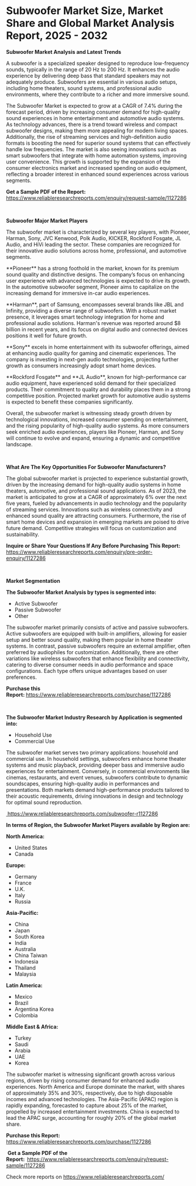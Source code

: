 <p><h1>Subwoofer Market Size, Market Share and Global Market Analysis Report, 2025 - 2032</h1></p><p><strong>Subwoofer Market Analysis and Latest Trends</strong></p>
<p><p>A subwoofer is a specialized speaker designed to reproduce low-frequency sounds, typically in the range of 20 Hz to 200 Hz. It enhances the audio experience by delivering deep bass that standard speakers may not adequately produce. Subwoofers are essential in various audio setups, including home theaters, sound systems, and professional audio environments, where they contribute to a richer and more immersive sound.</p><p>The Subwoofer Market is expected to grow at a CAGR of 7.4% during the forecast period, driven by increasing consumer demand for high-quality sound experiences in home entertainment and automotive audio systems. As technology advances, there is a trend toward wireless and compact subwoofer designs, making them more appealing for modern living spaces. Additionally, the rise of streaming services and high-definition audio formats is boosting the need for superior sound systems that can effectively handle low frequencies. The market is also seeing innovations such as smart subwoofers that integrate with home automation systems, improving user convenience. This growth is supported by the expansion of the consumer electronics market and increased spending on audio equipment, reflecting a broader interest in enhanced sound experiences across various segments.</p></p>
<p><strong>Get a Sample PDF of the Report:&nbsp;</strong> <a href="https://www.reliableresearchreports.com/enquiry/request-sample/1127286?utm_campaign=2040&utm_medium=2&utm_source=Github&utm_content=ia&utm_term=11022025&utm_id=subwoofer">https://www.reliableresearchreports.com/enquiry/request-sample/1127286</a></p>
<p>&nbsp;</p>
<p><strong>Subwoofer Major Market Players</strong></p>
<p><p>The subwoofer market is characterized by several key players, with Pioneer, Harman, Sony, JVC Kenwood, Polk Audio, KICKER, Rockford Fosgate, JL Audio, and HiVi leading the sector. These companies are recognized for their innovative audio solutions across home, professional, and automotive segments.</p><p>**Pioneer** has a strong foothold in the market, known for its premium sound quality and distinctive designs. The company’s focus on enhancing user experience with advanced technologies is expected to drive its growth. In the automotive subwoofer segment, Pioneer aims to capitalize on the increasing demand for immersive in-car audio experiences.</p><p>**Harman**, part of Samsung, encompasses several brands like JBL and Infinity, providing a diverse range of subwoofers. With a robust market presence, it leverages smart technology integration for home and professional audio solutions. Harman's revenue was reported around $8 billion in recent years, and its focus on digital audio and connected devices positions it well for future growth.</p><p>**Sony** excels in home entertainment with its subwoofer offerings, aimed at enhancing audio quality for gaming and cinematic experiences. The company is investing in next-gen audio technologies, projecting further growth as consumers increasingly adopt smart home devices.</p><p>**Rockford Fosgate** and **JL Audio**, known for high-performance car audio equipment, have experienced solid demand for their specialized products. Their commitment to quality and durability places them in a strong competitive position. Projected market growth for automotive audio systems is expected to benefit these companies significantly.</p><p>Overall, the subwoofer market is witnessing steady growth driven by technological innovations, increased consumer spending on entertainment, and the rising popularity of high-quality audio systems. As more consumers seek enriched audio experiences, players like Pioneer, Harman, and Sony will continue to evolve and expand, ensuring a dynamic and competitive landscape.</p></p>
<p>&nbsp;</p>
<p><strong>What Are The Key Opportunities For Subwoofer Manufacturers?</strong></p>
<p><p>The global subwoofer market is projected to experience substantial growth, driven by the increasing demand for high-quality audio systems in home theaters, automotive, and professional sound applications. As of 2023, the market is anticipated to grow at a CAGR of approximately 6% over the next five years, fueled by advancements in audio technology and the popularity of streaming services. Innovations such as wireless connectivity and enhanced sound quality are attracting consumers. Furthermore, the rise of smart home devices and expansion in emerging markets are poised to drive future demand. Competitive strategies will focus on customization and sustainability.</p></p>
<p><strong>Inquire or Share Your Questions If Any Before Purchasing This Report:</strong> <a href="https://www.reliableresearchreports.com/enquiry/pre-order-enquiry/1127286?utm_campaign=2040&utm_medium=2&utm_source=Github&utm_content=ia&utm_term=11022025&utm_id=subwoofer">https://www.reliableresearchreports.com/enquiry/pre-order-enquiry/1127286</a></p>
<p>&nbsp;</p>
<p><strong>Market Segmentation</strong></p>
<p><strong>The Subwoofer Market Analysis by types is segmented into:</strong></p>
<p><ul><li>Active Subwoofer</li><li>Passive Subwoofer</li><li>Other</li></ul></p>
<p><p>The subwoofer market primarily consists of active and passive subwoofers. Active subwoofers are equipped with built-in amplifiers, allowing for easier setup and better sound quality, making them popular in home theater systems. In contrast, passive subwoofers require an external amplifier, often preferred by audiophiles for customization. Additionally, there are other variations like wireless subwoofers that enhance flexibility and connectivity, catering to diverse consumer needs in audio performance and space configurations. Each type offers unique advantages based on user preferences.</p></p>
<p><strong>Purchase this Report:&nbsp;</strong><a href="https://www.reliableresearchreports.com/purchase/1127286?utm_campaign=2040&utm_medium=2&utm_source=Github&utm_content=ia&utm_term=11022025&utm_id=subwoofer">https://www.reliableresearchreports.com/purchase/1127286</a></p>
<p>&nbsp;</p>
<p><strong>The Subwoofer Market Industry Research by Application is segmented into:</strong></p>
<p><ul><li>Household Use</li><li>Commercial Use</li></ul></p>
<p><p>The subwoofer market serves two primary applications: household and commercial use. In household settings, subwoofers enhance home theater systems and music playback, providing deeper bass and immersive audio experiences for entertainment. Conversely, in commercial environments like cinemas, restaurants, and event venues, subwoofers contribute to dynamic soundscapes, ensuring high-quality audio in performances and presentations. Both markets demand high-performance products tailored to their acoustic requirements, driving innovations in design and technology for optimal sound reproduction.</p></p>
<p><a href="https://www.reliableresearchreports.com/subwoofer-r1127286?utm_campaign=2040&utm_medium=2&utm_source=Github&utm_content=ia&utm_term=11022025&utm_id=subwoofer">&nbsp;https://www.reliableresearchreports.com/subwoofer-r1127286</a></p>
<p><strong>In terms of Region, the Subwoofer Market Players available by Region are:</strong></p>
<p>
    <p> <strong> North America: </strong>
        <ul>
            <li>United States</li>
            <li>Canada</li>
        </ul>
        </p> 
    <p> <strong> Europe: </strong>
        <ul>
            <li>Germany</li>
            <li>France</li>
            <li>U.K.</li>
            <li>Italy</li>
            <li>Russia</li>
        </ul>
        </p> 
    <p> <strong> Asia-Pacific: </strong>
        <ul>
            <li>China</li>
            <li>Japan</li>
            <li>South Korea</li>
            <li>India</li>
            <li>Australia</li>
            <li>China Taiwan</li>
            <li>Indonesia</li>
            <li>Thailand</li>
            <li>Malaysia</li>
        </ul>
        </p> 
    <p> <strong> Latin America: </strong>
        <ul>
            <li>Mexico</li>
            <li>Brazil</li>
            <li>Argentina Korea</li>
            <li>Colombia</li>
        </ul>
        </p> 
    <p> <strong> Middle East & Africa: </strong>
        <ul>
            <li>Turkey</li>
            <li>Saudi</li>
            <li>Arabia</li>
            <li>UAE</li>
            <li>Korea</li>
        </ul>
    </p>
    </p>
<p><p>The subwoofer market is witnessing significant growth across various regions, driven by rising consumer demand for enhanced audio experiences. North America and Europe dominate the market, with shares of approximately 35% and 30%, respectively, due to high disposable incomes and advanced technologies. The Asia-Pacific (APAC) region is rapidly expanding, forecasted to capture about 25% of the market, propelled by increased entertainment investments. China is expected to lead the APAC surge, accounting for roughly 20% of the global market share.</p></p>
<p><strong>Purchase this Report: </strong><a href="https://www.reliableresearchreports.com/purchase/1127286?utm_campaign=2040&utm_medium=2&utm_source=Github&utm_content=ia&utm_term=11022025&utm_id=subwoofer">https://www.reliableresearchreports.com/purchase/1127286</a></p>
<p>&nbsp;<strong>Get a Sample PDF of the Report:&nbsp;&nbsp;</strong><a href="https://www.reliableresearchreports.com/enquiry/request-sample/1127286?utm_campaign=2040&utm_medium=2&utm_source=Github&utm_content=ia&utm_term=11022025&utm_id=subwoofer">https://www.reliableresearchreports.com/enquiry/request-sample/1127286</a></p>
<p><strong></strong></p>
<p>Check more reports on <a href="https://www.reliableresearchreports.com/?utm_campaign=2040&utm_medium=2&utm_source=Github&utm_content=ia&utm_term=11022025&utm_id=subwoofer">https://www.reliableresearchreports.com/</a></p>
